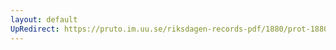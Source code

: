 ```yaml
---
layout: default
UpRedirect: https://pruto.im.uu.se/riksdagen-records-pdf/1880/prot-1880--ak--002/prot-1880--ak--002_003.pdf
---
```

